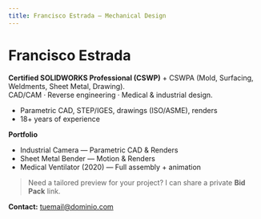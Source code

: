 ```yaml
---
title: Francisco Estrada — Mechanical Design
---
```

# Francisco Estrada
**Certified SOLIDWORKS Professional (CSWP)** + CSWPA (Mold, Surfacing, Weldments, Sheet Metal, Drawing).  
CAD/CAM · Reverse engineering · Medical & industrial design.

- Parametric CAD, STEP/IGES, drawings (ISO/ASME), renders  
- 18+ years of experience

**Portfolio**
- Industrial Camera — Parametric CAD & Renders  
- Sheet Metal Bender — Motion & Renders  
- Medical Ventilator (2020) — Full assembly + animation

> Need a tailored preview for your project? I can share a private **Bid Pack** link.

**Contact:** tuemail@dominio.com
